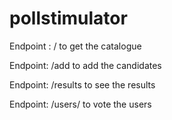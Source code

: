 # pollstimulator
 
Endpoint :
/
to get the catalogue 


Endpoint: /add
to add the candidates

Endpoint: /results
to see the results 

Endpoint: /users/
to vote the users

